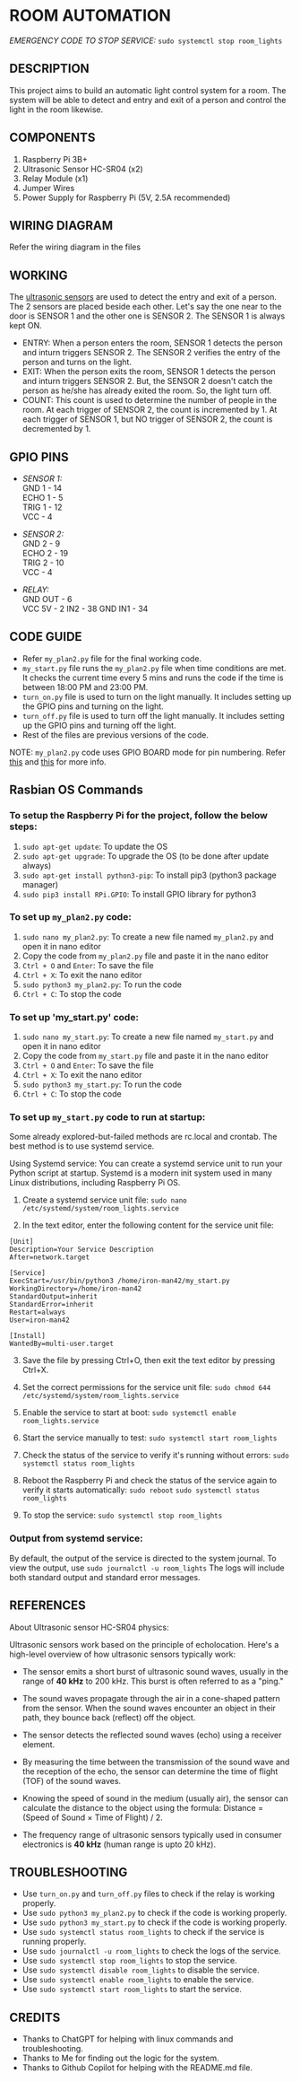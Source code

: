 # ROOM AUTOMATION
*EMERGENCY CODE TO STOP SERVICE:*
`sudo systemctl stop room_lights`

## DESCRIPTION
This project aims to build an automatic light control system for a room. The system will be able to detect and entry and exit of a person and control the light in the room likewise.

## COMPONENTS
1. Raspberry Pi 3B+
2. Ultrasonic Sensor HC-SR04 (x2)
3. Relay Module (x1)
4. Jumper Wires
5. Power Supply for Raspberry Pi (5V, 2.5A recommended)

## WIRING DIAGRAM
Refer the wiring diagram in the files

## WORKING
The [ultrasonic sensors](https://lastminuteengineers.com/arduino-sr04-ultrasonic-sensor-tutorial/) are used to detect the entry and exit of a person. The 2 sensors are placed beside each other. Let's say the one near to the door is SENSOR 1 and the other one is SENSOR 2. The SENSOR 1 is always kept ON. 
- ENTRY:
When a person enters the room, SENSOR 1 detects the person and inturn triggers SENSOR 2. The SENSOR 2 verifies the entry of the person and turns on the light.
- EXIT:
When the person exits the room, SENSOR 1 detects the person and inturn triggers SENSOR 2. But, the SENSOR 2 doesn't catch the person as he/she has already exited the room. So, the light turn off.
- COUNT:
This count is used to determine the number of people in the room.
    At each trigger of SENSOR 2, the count is incremented by 1.
    At each trigger of SENSOR 1, but NO trigger of SENSOR 2, the count is decremented by 1. 

## GPIO PINS
- *SENSOR 1:*          
GND 1 - 14         
ECHO 1 - 5          
TRIG 1 - 12         
VCC - 4    

- *SENSOR 2:*                    
GND 2 - 9          
ECHO 2 - 19          
TRIG 2 - 10         
VCC - 4   

- *RELAY:*          
GND OUT - 6     
VCC 5V - 2
IN2 - 38
GND IN1 - 34

## CODE GUIDE
- Refer `my_plan2.py` file for the final working code. 
- `my_start.py` file runs the `my_plan2.py` file when time conditions are met. It checks the current time every 5 mins and runs the code if the time is between 18:00 PM and 23:00 PM.
- `turn_on.py` file is used to turn on the light manually. It includes setting up the GPIO pins and turning on the light.
- `turn_off.py` file is used to turn off the light manually. It includes setting up the GPIO pins and turning off the light.
- Rest of the files are previous versions of the code.

NOTE: `my_plan2.py` code uses GPIO BOARD mode for pin numbering. Refer [this](https://www.raspberrypi.com/documentation/computers/os.html#gpio-and-the-40-pin-header) and [this](https://iot4beginners.com/difference-between-bcm-and-board-pin-numbering-in-raspberry-pi/) for more info.

## Rasbian OS Commands

### To setup the Raspberry Pi for the project, follow the below steps:
1. `sudo apt-get update`: To update the OS
2. `sudo apt-get upgrade`: To upgrade the OS (to be done after update always)
3. `sudo apt-get install python3-pip`: To install pip3 (python3 package manager)
4. `sudo pip3 install RPi.GPIO`: To install GPIO library for python3

### To set up `my_plan2.py` code:
1. `sudo nano my_plan2.py`: To create a new file named `my_plan2.py` and open it in nano editor
2. Copy the code from `my_plan2.py` file and paste it in the nano editor
3. `Ctrl + O` and `Enter`: To save the file
4. `Ctrl + X`: To exit the nano editor
5. `sudo python3 my_plan2.py`: To run the code
6. `Ctrl + C`: To stop the code

### To set up 'my_start.py' code:
1. `sudo nano my_start.py`: To create a new file named `my_start.py` and open it in nano editor
2. Copy the code from `my_start.py` file and paste it in the nano editor
3. `Ctrl + O` and `Enter`: To save the file
4. `Ctrl + X`: To exit the nano editor
5. `sudo python3 my_start.py`: To run the code
6. `Ctrl + C`: To stop the code

### To set up `my_start.py` code to run at startup:
Some already explored-but-failed methods are rc.local and crontab. The best method is to use systemd service. 

Using Systemd service: You can create a systemd service unit to run your Python script at startup. Systemd is a modern init system used in many Linux distributions, including Raspberry Pi OS.

1. Create a systemd service unit file:
`sudo nano /etc/systemd/system/room_lights.service`

2. In the text editor, enter the following content for the service unit file:

```
[Unit]
Description=Your Service Description
After=network.target

[Service]
ExecStart=/usr/bin/python3 /home/iron-man42/my_start.py
WorkingDirectory=/home/iron-man42
StandardOutput=inherit
StandardError=inherit
Restart=always
User=iron-man42

[Install]
WantedBy=multi-user.target
```

3. Save the file by pressing Ctrl+O, then exit the text editor by pressing Ctrl+X.

4. Set the correct permissions for the service unit file:
`sudo chmod 644 /etc/systemd/system/room_lights.service`

5. Enable the service to start at boot:
`sudo systemctl enable room_lights.service`

6. Start the service manually to test:
`sudo systemctl start room_lights`

7. Check the status of the service to verify it's running without errors:
`sudo systemctl status room_lights`

8. Reboot the Raspberry Pi and check the status of the service again to verify it starts automatically:
`sudo reboot`
`sudo systemctl status room_lights`

9. To stop the service:
`sudo systemctl stop room_lights`

### Output from systemd service:
By default, the output of the service is directed to the system journal. To view the output, use
`sudo journalctl -u room_lights`
The logs will include both standard output and standard error messages.

## REFERENCES
About Ultrasonic sensor HC-SR04 physics:

Ultrasonic sensors work based on the principle of echolocation. 
Here's a high-level overview of how ultrasonic sensors typically work:

- The sensor emits a short burst of ultrasonic sound waves, usually in the range of **40 kHz** to 200 kHz. This burst is often referred to as a "ping."

- The sound waves propagate through the air in a cone-shaped pattern from the sensor. When the sound waves encounter an object in their path, they bounce back (reflect) off the object.

- The sensor detects the reflected sound waves (echo) using a receiver element.

- By measuring the time between the transmission of the sound wave and the reception of the echo, the sensor can determine the time of flight (TOF) of the sound waves.

- Knowing the speed of sound in the medium (usually air), the sensor can calculate the distance to the object using the formula: Distance = (Speed of Sound × Time of Flight) / 2.

- The frequency range of ultrasonic sensors typically used in consumer electronics is **40 kHz** (human range is upto 20 kHz).

## TROUBLESHOOTING
- Use `turn_on.py` and `turn_off.py` files to check if the relay is working properly.
- Use `sudo python3 my_plan2.py` to check if the code is working properly.
- Use `sudo python3 my_start.py` to check if the code is working properly.
- Use `sudo systemctl status room_lights` to check if the service is running properly.
- Use `sudo journalctl -u room_lights` to check the logs of the service.
- Use `sudo systemctl stop room_lights` to stop the service.
- Use `sudo systemctl disable room_lights` to disable the service.
- Use `sudo systemctl enable room_lights` to enable the service.
- Use `sudo systemctl start room_lights` to start the service.

## CREDITS
- Thanks to ChatGPT for helping with linux commands and troubleshooting.
- Thanks to Me for finding out the logic for the system.
- Thanks to Github Copilot for helping with the README.md file.
